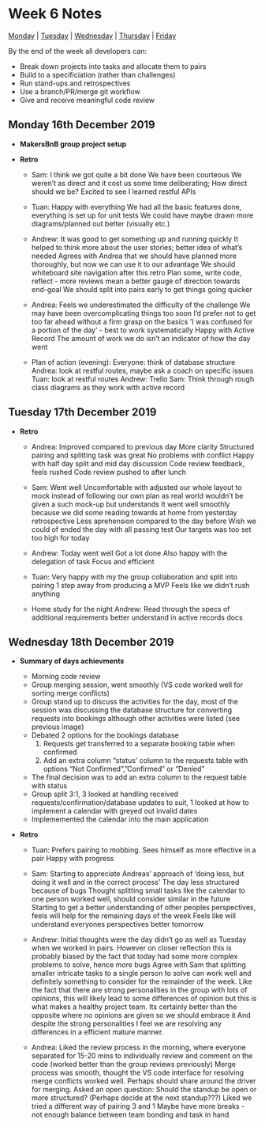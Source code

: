 # Week 6 Notes

[Monday](#monday-16th-december-2019) | [Tuesday](#tuesday-17th-december-2019) | [Wednesday](#wednesday-18th-december-2019) | [Thursday](#thursday-19th-december-2019) | [Friday](#friday-20th-december-2019)

By the end of the week all developers can:

- Break down projects into tasks and allocate them to pairs
- Build to a specificiation (rather than challenges)
- Run stand-ups and retrospectives
- Use a branch/PR/merge git workflow
- Give and receive meaningful code review

## Monday 16th December 2019

- **MakersBnB group project setup**

- **Retro**

  - Sam:
    I think we got quite a bit done
    We have been courteous
    We weren’t as direct and it cost us some time deliberating; How direct should we be?
    Excited to see
    I learned restful APIs
    
  - Tuan:
    Happy with everything
    We had all the basic features done, everything is set up for unit tests
    We could have maybe drawn more diagrams/planned out better (visually etc.)
    
  - Andrew:
    It was good to get something up and running quickly
    It helped to think more about the user stories; better idea of what’s needed
    Agrees with Andrea that we should have planned more thoroughly, but now we can use it to our advantage
    We should whiteboard site navigation after this retro
    Plan some, write code, reflect - more reviews mean a better gauge of direction towards end-goal
    We should split into pairs early to get things going quicker
    
  - Andrea:
    Feels we underestimated the difficulty of the challenge
    We may have been overcomplicating things too soon
    I’d prefer not to get too far ahead without a firm grasp on the basics
    'I was confused for a portion of the day’ - best to work systematically
    Happy with Active Record
    The amount of work we do isn’t an indicator of how the day went

  - Plan of action (evening):
    Everyone: think of database structure
    Andrea: look at restful routes, maybe ask a coach on specific issues
    Tuan: look at restful routes
    Andrew: Trello
    Sam: Think through rough class diagrams as they work with active record
    
## Tuesday 17th December 2019

- **Retro**

  - Andrea:
    Improved compared to previous day
    More clarity 
    Structured pairing and splitting task was great
    No problems with conflict
    Happy with half day split and mid day discussion
    Code review feedback, feels rushed
    Code review pushed to after lunch
    
  - Sam:
    Went well
    Uncomfortable with adjusted our whole layout to mock instead of following our own plan as real world wouldn’t be given a such mock-up but understands 
    It went well smoothly because we did some reading towards at home from yesterday retrospective
    Less aprehension compared to the day before
    Wish we could of ended the day with all passing test
    Our targets was too set too high for today
 
  - Andrew:
    Today went well
    Got a lot done
    Also happy with the delegation of task
    Focus and efficient
    
  - Tuan:
    Very happy with my the group collaboration and split into pairing
    1 step away from producing a MVP 
    Feels like we didn’t rush anything
    
  - Home study for the night
    Andrew: Read through the specs of additional requirements
    better understand in active records docs
    
## Wednesday 18th December 2019

- **Summary of days achievments**

  - Morning code review
  - Group merging session, went smoothly (VS code worked well for sorting merge conflicts)
  - Group stand up to discuss the activities for the day, most of the session was discussing the database structure for converting requests into bookings although other activities were listed (see previous image)
  - Debated 2 options for the bookings database
    1. Requests get transferred to a separate booking table when confirmed
    2. Add an extra column “status’ column to the requests table with options “Not Confirmed”,”Confirmed” or “Denied"
  - The final decision was to add an extra column to the request table with status
  - Group split 3:1, 3 looked at handling received requests/confirmation/database updates to suit, 1 looked at how to implement a calendar with greyed out invalid dates
  - Implememented the calendar into the main application

- **Retro**

  - Tuan:
    Prefers pairing to mobbing. Sees himself as more effective in a pair
    Happy with progress

  - Sam:
    Starting to appreciate Andreas’ approach of ‘doing less, but doing it well and in the correct process'
    The day less structured because of bugs
    Thought splitting small tasks like the calendar to one person worked well, should consider similar in the future
    Starting to get a better understanding of other peoples perspectives, feels will help for the remaining days of the week Feels like will understand everyones perspectives better tomorrow

  - Andrew:
    Initial thoughts were the day didn’t go as well as Tuesday when we worked in pairs. However on closer reflection this is probably biased by the fact that today had some more complex problems to solve, hence more bugs
    Agree with Sam that splitting smaller intricate tasks to a single person to solve can work well and definitely something to consider for the remainder of the week.
    Like the fact that there are strong personalities in the group with lots of opinions, this will likely lead to some differences of opinion but this is what makes a healthy project team. Its certainly better than the opposite where no opinions are given so we should embrace it
    And despite the strong personalities I feel we are resolving any differences in a efficient mature manner.

  - Andrea:
    Liked the review process in the morning, where everyone separated for 15-20 mins to individually review and comment on the code (worked better than the group reviews previously)
    Merge process was smooth, thought the VS code interface for resolving merge conflicts worked well. Perhaps should share around the driver for merging.
    Asked an open question: Should the standup be open or more structured? (Perhaps decide at the next standup???)
    Liked we tried a different way of pairing 3 and 1
    Maybe have more breaks - not enough balance between team bonding and task in hand
